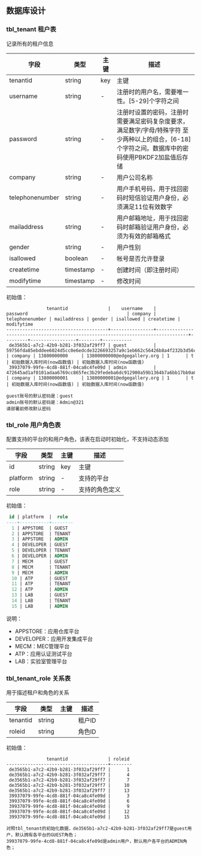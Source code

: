 ## 数据库设计

### tbl\_tenant 租户表

记录所有的租户信息

| **字段** | **类型** | **主键** | **描述** |
| --- | --- | --- | --- |
|tenantid | string | key | 主键 |
|username | string | -| 注册时的用户名，需要唯一性。[5-29]个字符之间  |
|password | string |- | 注册时设置的密码，注册时需要满足密码复杂度要求，满足数字/字母/特殊字符 至少两种以上的组合，[6-18]个字符之间。数据库中的密码使用PBKDF2加盐值后存储 |
|company | string |- | 用户公司名称 |
|telephonenumber | string | -| 用户手机号码，用于找回密码时短信验证用户身份，必须满足11位有效数字|
|mailaddress | string | -| 用户邮箱地址，用于找回密码时邮箱验证用户身份，必须为有效的邮箱格式|
|gender| string |- | 用户性别|
|isallowed| boolean |- | 帐号是否允许登录|
|createtime| timestamp|- | 创建时间（即注册时间）|
|modifytime| timestamp|- | 修改时间|

初始值：
```
               tenantid               |    username    |                                     password                                     | company | telephonenumber | mailaddress | gender | isallowed | createtime | modifytime
--------------------------------------+----------------+----------------------------------------------------------------------------------+---------+-----------------+--------+-----------
 de3565b1-a7c2-42b9-b281-3f032af29ff7 | guest          | 59756fda85ebddee6024d5cc0e6edcde3226693257a9c1eb662c56426b8a4f232b3d56c321adbd91 | company | 13800000000     | 13800000000@edgegallery.org | 1      | t | 初始数据入库时间(now函数值) | 初始数据入库时间(now函数值)
 39937079-99fe-4cd8-881f-04ca8c4fe09d | admin          | 472645ad1af0101adaa6769cc865fec3b29fedeba6dc912900a59b1364b7a6bb17bb9a0575854547 | company | 13800000001     | 13800000001@edgegallery.org | 1      | t | 初始数据入库时间(now函数值) | 初始数据入库时间(now函数值)

guest账号的默认密码是：guest
admin账号的默认密码是：Admin@321
请部署前修改默认密码
```

### tbl\_role 用户角色表

配置支持的平台的和用户角色，该表在启动时初始化，不支持动态添加

| 字段 | 类型 |主键 | 描述 |
|---|---|---|---|
|id | string | key | 主键 |
|platform | string |- | 支持的平台  |
|role | string |- | 支持的角色定义 |

初始值：
```sql
 id | platform  |  role  
----+-----------+--------
  1 | APPSTORE  | GUEST
  2 | APPSTORE  | TENANT
  3 | APPSTORE  | ADMIN
  4 | DEVELOPER | GUEST
  5 | DEVELOPER | TENANT
  6 | DEVELOPER | ADMIN
  7 | MECM      | GUEST
  8 | MECM      | TENANT
  9 | MECM      | ADMIN
  10 | ATP      | GUEST
  11 | ATP      | TENANT
  12 | ATP      | ADMIN
  13 | LAB      | GUEST
  14 | LAB      | TENANT
  15 | LAB      | ADMIN
```
说明：
  - APPSTORE：应用仓库平台
  - DEVELOPER：应用开发集成平台
  - MECM：MEC管理平台
  - ATP：应用认证测试平台
  - LAB：实验室管理平台


### tbl\_tenant\_role 关系表

用于描述租户和角色的关系

| 字段 | 类型 |主键 | 描述 |
|---|---|---|---|
|tenantid | string | | 租户ID |
|roleid | string | | 角色ID  |

初始值：
```
               tenantid               | roleid 
--------------------------------------+--------
 de3565b1-a7c2-42b9-b281-3f032af29ff7 |      1
 de3565b1-a7c2-42b9-b281-3f032af29ff7 |      4
 de3565b1-a7c2-42b9-b281-3f032af29ff7 |      7
 de3565b1-a7c2-42b9-b281-3f032af29ff7 |     10
 de3565b1-a7c2-42b9-b281-3f032af29ff7 |     13
 39937079-99fe-4cd8-881f-04ca8c4fe09d |      3
 39937079-99fe-4cd8-881f-04ca8c4fe09d |      6
 39937079-99fe-4cd8-881f-04ca8c4fe09d |      9
 39937079-99fe-4cd8-881f-04ca8c4fe09d |     12
 39937079-99fe-4cd8-881f-04ca8c4fe09d |     15

对照tbl_tenant的初始化数据，de3565b1-a7c2-42b9-b281-3f032af29ff7是guest用户，默认拥有各平台的GUEST角色；
39937079-99fe-4cd8-881f-04ca8c4fe09d是admin用户，默认用户各平台的ADMIN角色；
```